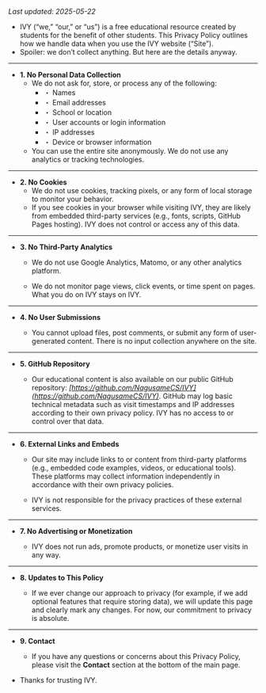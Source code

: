 _Last updated: 2025-05-22_  

- IVY (“we,” “our,” or “us”) is a free educational resource created by students for the benefit of other students. This Privacy Policy outlines how we handle data when you use the IVY website (“Site”).
- Spoiler: we don’t collect anything. But here are the details anyway.
---
- **1. No Personal Data Collection**
  - We do not ask for, store, or process any of the following:
    - ・ Names
    - ・ Email addresses
    - ・ School or location
    - ・ User accounts or login information
    - ・ IP addresses
    - ・ Device or browser information
  - You can use the entire site anonymously. We do not use any analytics or tracking technologies.

---

- **2. No Cookies**
  - We do not use cookies, tracking pixels, or any form of local storage to monitor your behavior.
  - If you see cookies in your browser while visiting IVY, they are likely from embedded third-party services (e.g., fonts, scripts, GitHub Pages hosting). IVY does not control or access any of this data.

---

- **3. No Third-Party Analytics**

  - We do not use Google Analytics, Matomo, or any other analytics platform.
  
  - We do not monitor page views, click events, or time spent on pages. What you do on IVY stays on IVY.

---

- **4. No User Submissions**

  - You cannot upload files, post comments, or submit any form of user-generated content. There is no input collection anywhere on the site.

---

- **5. GitHub Repository**

  - Our educational content is also available on our public GitHub repository: _[https://github.com/NagusameCS/IVY](https://github.com/NagusameCS/IVY)_. GitHub may log basic technical metadata such as visit timestamps and IP addresses according to their own privacy policy. IVY has no access to or control over that data.

---

- **6. External Links and Embeds**

  - Our site may include links to or content from third-party platforms (e.g., embedded code examples, videos, or educational tools). These platforms may collect information independently in accordance with their own privacy policies.
  
  - IVY is not responsible for the privacy practices of these external services.

---

- **7. No Advertising or Monetization**

  - IVY does not run ads, promote products, or monetize user visits in any way.

---

- **8. Updates to This Policy**

  - If we ever change our approach to privacy (for example, if we add optional features that require storing data), we will update this page and clearly mark any changes. For now, our commitment to privacy is absolute.

---

- **9. Contact**

  - If you have any questions or concerns about this Privacy Policy, please visit the **Contact** section at the bottom of the main page.

- Thanks for trusting IVY.
